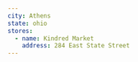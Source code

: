 ```yaml
---
city: Athens
state: ohio
stores:
  - name: Kindred Market
    address: 284 East State Street
---
```

